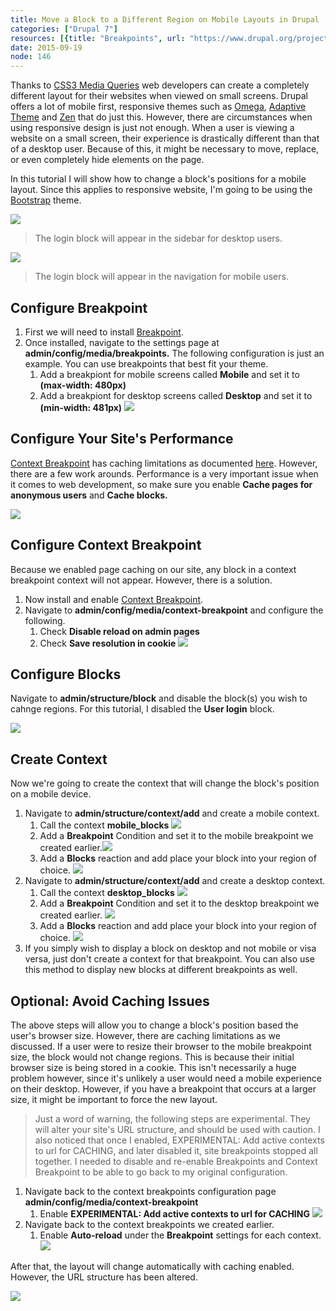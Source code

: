 ```yaml
---
title: Move a Block to a Different Region on Mobile Layouts in Drupal
categories: ["Drupal 7"]
resources: [{title: "Breakpoints", url: "https://www.drupal.org/project/breakpoints"}, {title: "Context Breakpoint", url: "https://www.drupal.org/project/context_breakpoint"}, {title: "Mobile Switch", url: "https://www.drupal.org/project/mobile_switch"}, {title: "Context Mobile Switch", url: "https://www.drupal.org/project/context_mobile_switch"}, {title: "Bootstrap", url: "https://www.drupal.org/project/bootstrap"}]
date: 2015-09-19
node: 146
---
```

 
 Thanks to [CSS3 Media Queries](http://www.w3schools.com/cssref/css3_pr_mediaquery.asp) web developers can create a completely different layout for their websites when viewed on small screens. Drupal offers a lot of mobile first, responsive themes such as [Omega](https://www.drupal.org/project/omega), [Adaptive Theme](https://www.drupal.org/project/adaptivetheme) and [Zen](https://www.drupal.org/project/zen) that do just this. However, there are circumstances when using responsive design is just not enough. When a user is viewing a website on a small screen, their experience is drastically different than that of a desktop user. Because of this, it might be necessary to move, replace, or even completely hide elements on the page.

In this tutorial I will show how to change a block's positions for a mobile layout. Since this applies to responsive website, I'm going to be using the [Bootstrap](https://www.drupal.org/project/bootstrap) theme.

![](/assets/images/posts/move-block-different-region-mobile-layouts-drupal/Screen-Shot-2015-09-18-at-7.51.46-PM.png)

> The login block will appear in the sidebar for desktop users.

![](/assets/images/posts/move-block-different-region-mobile-layouts-drupal/Screen-Shot-2015-09-18-at-7.51.33-PM.png)

> The login block will appear in the navigation for mobile users.

## Configure Breakpoint

1. First we will need to install [Breakpoint](https://www.drupal.org/project/breakpoints).
2. Once installed, navigate to the settings page at  **admin/config/media/breakpoints.**  The following configuration is just an example. You can use breakpoints that best fit your theme.
    1. Add a breakpiont for mobile screens called  **Mobile** and set it to **(max-width: 480px)**
    2. Add a breakpiont for desktop screens called  **Desktop**  and set it to **(min-width: 481px)​** ![](/assets/images/posts/move-block-different-region-mobile-layouts-drupal/Screen-Shot-2015-09-18-at-7.33.48-PM.png)

## Configure Your Site's Performance

[Context Breakpoint](https://www.drupal.org/project/context_breakpoint) has caching limitations as documented [here](http://cgit.drupalcode.org/context_breakpoint/tree/README.txt?id=refs/heads;id2=7.x-1.x). However, there are a few work arounds. Performance is a very important issue when it comes to web development, so make sure you enable  **Cache pages for anonymous users**  and  **Cache blocks.**

![](/assets/images/posts/move-block-different-region-mobile-layouts-drupal/Screen-Shot-2015-09-18-at-7.36.56-PM.png)

## Configure Context Breakpoint

Because we enabled page caching on our site, any block in a context breakpoint context will not appear. However, there is a solution.

1. Now install and enable [Context Breakpoint](https://www.drupal.org/project/context_breakpoint).
2. Navigate to  **admin/config/media/context-breakpoint** and configure the following.
    1. Check  **Disable reload on admin pages**
    2. Check  **Save resolution in cookie** ![](/assets/images/posts/move-block-different-region-mobile-layouts-drupal/Screen-Shot-2015-09-18-at-7.34.13-PM.png)

## Configure Blocks

Navigate to  **admin/structure/block** and disable the block(s) you wish to cahnge regions. For this tutorial, I disabled the  **User login**  block.

![](/assets/images/posts/move-block-different-region-mobile-layouts-drupal/Screen-Shot-2015-09-18-at-7.34.33-PM.png)

## Create Context

Now we're going to create the context that will change the block's position on a mobile device.

1. Navigate to  **admin/structure/context/add**  and create a mobile context.
    1. Call the context  **mobile\_blocks** ![](/assets/images/posts/move-block-different-region-mobile-layouts-drupal/Screen-Shot-2015-09-18-at-7.35.52-PM.png)
    2. Add a  **Breakpoint**  Condition and set it to the mobile breakpoint we created earlier.![](/assets/images/posts/move-block-different-region-mobile-layouts-drupal/Screen-Shot-2015-09-18-at-8.47.55-PM.png)
    3. Add a **Blocks**  reaction and add place your block into your region of choice. ![](/assets/images/posts/move-block-different-region-mobile-layouts-drupal/Screen-Shot-2015-09-18-at-7.36.11-PM.png)
2. Navigate to  **admin/structure/context/add**  and create a desktop context.
    1. Call the context  **desktop\_blocks** ![](/assets/images/posts/move-block-different-region-mobile-layouts-drupal/Screen-Shot-2015-09-18-at-7.34.56-PM.png)
    2. Add a  **Breakpoint**  Condition and set it to the desktop breakpoint we created earlier. ![](/assets/images/posts/move-block-different-region-mobile-layouts-drupal/Screen-Shot-2015-09-19-at-7.31.53-AM.png)
    3. Add a  **Blocks**  reaction and add place your block into your region of choice. ![](/assets/images/posts/move-block-different-region-mobile-layouts-drupal/Screen-Shot-2015-09-18-at-7.35.15-PM.png)
3. If you simply wish to display a block on desktop and not mobile or visa versa, just don't create a context for that breakpoint. You can also use this method to display new blocks at different breakpoints as well.

## Optional: Avoid Caching Issues

The above steps will allow you to change a block's position based the user's browser size. However, there are caching limitations as we discussed. If a user were to resize their browser to the mobile breakpoint size, the block would not change regions. This is because their initial browser size is being stored in a cookie. This isn't necessarily a huge problem however, since it's unlikely a user would need a mobile experience on their desktop. However, if you have a breakpoint that occurs at a larger size, it might be important to force the new layout.

> Just a word of warning, the following steps are experimental. They will alter your site's URL structure, and should be used with caution. I also noticed that once I enabled, EXPERIMENTAL: Add active contexts to url for CACHING, and later disabled it, site breakpoints stopped all together. I needed to disable and re-enable Breakpoints and Context Breakpoint to be able to go back to my original configuration.

1. Navigate back to the context breakpoints configuration page  **admin/config/media/context-breakpoint**
    1. ​Enable  **EXPERIMENTAL: Add active contexts to url for CACHING**
    ![](/assets/images/posts/move-block-different-region-mobile-layouts-drupal/Screen-Shot-2015-09-18-at-7.42.35-PM.png)
2. ​Navigate back to the context breakpoints we created earlier.
    1. Enable  **Auto-reload**  under the **Breakpoint**  settings for each context.  
    ![](/assets/images/posts/move-block-different-region-mobile-layouts-drupal/Screen-Shot-2015-09-19-at-7.54.37-AM.png)

After that, the layout will change automatically with caching enabled. However, the URL structure has been altered.

![](/assets/images/posts/move-block-different-region-mobile-layouts-drupal/mobile-block-1.gif)